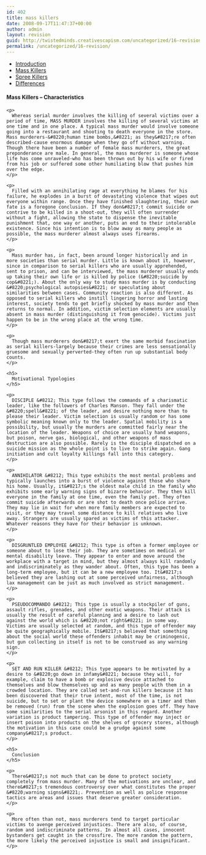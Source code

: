 ```yaml
---
id: 402
title: mass killers
date: 2008-09-17T11:47:37+00:00
author: admin
layout: revision
guid: http://twistedminds.creativescapism.com/uncategorized/16-revision/
permalink: /uncategorized/16-revision/
---
```

<p class="dropcap-first">
  <ul id="navlist">
    <li>
      <a href="/introduction/" title="serial killers - Introduction">Introduction</a>
    </li>
    <li id="active">
      <a href="/introduction/mass-killers/" id="current" title="Mass Killers - Characteristics">Mass Killers</a>
    </li>
    <li>
      <a href="/introduction/spree-killers/" title="Spree Killers - Characteristics">Spree Killers</a>
    </li>
    <li>
      <a href="/introduction/differences/" title="Difference Between Serial, Mass and Spree Killers">Differences</a>
    </li>
  </ul>
  
  <div class="body">
    <h4>
      Mass Killers &#8211; Characteristics
    </h4>
    
    <p>
      Whereas serial murder involves the killing of several victims over a period of time, MASS MURDER involves the killing of several victims at one time and in one place. A typical mass murder would involve someone going into a restaurant and shooting to death everyone in the store. Mass murderers-&#8220;human time bombs,&#8221; as they&#8217;re often described-cause enormous damage when they go off without warning. Though there have been a number of female mass murderers, the great preponderance are male. In general, the mass murderer is someone whose life has come unraveled-who has been thrown out by his wife or fired from his job or suffered some other humiliating blow that pushes him over the edge.
    </p>
    
    <p>
      Filled with an annihilating rage at everything he blames for his failure, he explodes in a burst of devastating violence that wipes out everyone within range. Once they have finished slaughtering, their own fate is a foregone conclusion. If they don&#8217;t commit suicide or contrive to be killed in a shoot-out, they will often surrender without a fight, allowing the state to dispense the inevitable punishment that, one way or another, puts an end to their intolerable existence. Since his intention is to blow away as many people as possible, the mass murderer almost always uses firearms.
    </p>
    
    <p>
      Mass murder has, in fact, been around longer historically and in more societies than serial murder. Little is known about it, however, since in comparison to serial killers who are usually apprehended, sent to prison, and can be interviewed, the mass murderer usually ends up taking their own life or is killed by police (&#8220;suicide by cop&#8221;). About the only way to study mass murder is by conducting &#8220;psychological autopsies&#8221; or speculating about similarities between cases. Community reaction is also different. As opposed to serial killers who instill lingering horror and lasting interest, society tends to get briefly shocked by mass murder and then returns to normal. In addition, victim selection elements are usually absent in mass murder (distinguishing it from genocide). Victims just happen to be in the wrong place at the wrong time.
    </p>
    
    <p>
      Though mass murderers don&#8217;t exert the same morbid fascination as serial killers-largely because their crimes are less sensationally gruesome and sexually perverted-they often run up substantial body counts.
    </p>
    
    <h5>
      Motivational Typologies
    </h5>
    
    <p>
      DISCIPLE &#8212; This type follows the commands of a charismatic leader, like the followers of Charles Manson. They fall under the &#8220;spell&#8221; of the leader, and desire nothing more than to please their leader. Victim selection is usually random or has some symbolic meaning known only to the leader. Spatial mobility is a possibility, but usually the murders are committed fairly near the location of the leader. Weapons of choice are usually hand weapons, but poison, nerve gas, biological, and other weapons of mass destruction are also possible. Rarely is the disciple dispatched on a suicide mission as the whole point is to live to strike again. Gang initiation and cult loyalty killings fall into this category.
    </p>
    
    <p>
      ANNIHILATOR &#8212; This type exhibits the most mental problems and typically launches into a burst of violence against those who share his home. Usually, it&#8217;s the oldest male child in the family who exhibits some early warning signs of bizarre behavior. They then kill everyone in the family at one time, even the family pet. They often commit suicide afterwards or are shot to death once police arrive. They may lie in wait for when more family members are expected to visit, or they may travel some distance to kill relatives who live away. Strangers are usually spared as victims of this attacker. Whatever reasons they have for their behavior is unknown.
    </p>
    
    <p>
      DISGRUNTLED EMPLOYEE &#8212; This type is often a former employee or someone about to lose their job. They are sometimes on medical or mental disability leave. They appear to enter and move around the workplace with a target in mind, but they almost always kill randomly and indiscriminately as they wander about. Often, this type has been a long-term employee, but it can be a new employee too. It&#8217;s believed they are lashing out at some perceived unfairness, although lax management can be just as much involved as strict management.
    </p>
    
    <p>
      PSEUDOCOMMANDO &#8212; This type is usually a stockpiler of guns, assault rifles, grenades, and other exotic weapons. Their attack is usually the result of careful planning and a desire to lash out against the world which is &#8220;not right&#8221; in some way. Victims are usually selected at random, and this type of offender may be quite geographically mobile. It&#8217;s believed that something about the social world these offenders inhabit may be criminogenic, but gun collecting in itself is not to be construed as any warning sign.
    </p>
    
    <p>
      SET AND RUN KILLER &#8212; This type appears to be motivated by a desire to &#8220;go down in infamy&#8221; because they will, for example, claim to have a bomb or explosive device attached to themselves and blow themselves up and as many people with them in a crowded location. They are called set-and-run killers because it has been discovered that their true intent, most of the time, is not suicide, but to set or plant the device somewhere on a timer and then be removed (run) from the scene when the explosion goes off. They have some similarities to the serial arsonist in this regard. Another variation is product tampering. This type of offender may inject or insert poison into products on the shelves of grocery stores, although the motivation in this case could be a grudge against some company&#8217;s product.
    </p>
    
    <h5>
      Conclusion
    </h5>
    
    <p>
      There&#8217;s not much that can be done to protect society completely from mass murder. Many of the motivations are unclear, and there&#8217;s tremendous controversy over what constitutes the proper &#8220;warning signs&#8221;. Prevention as well as police response tactics are areas and issues that deserve greater consideration.
    </p>
    
    <p>
      More often than not, mass murderers tend to target particular victims to avenge perceived injustices. There are also, of course, random and indiscriminate patterns. In almost all cases, innocent bystanders get caught in the crossfire. The more random the pattern, the more likely the perceived injustice is small and insignificant.
    </p>